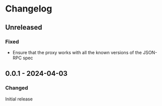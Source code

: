 # Changelog

## Unreleased

### Fixed

- Ensure that the proxy works with all the known versions of the JSON-RPC spec

## 0.0.1 - 2024-04-03

### Changed

Initial release
